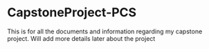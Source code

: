 # CapstoneProject-PCS
This is for all the documents and information regarding my capstone project. Will add more details later about the project
